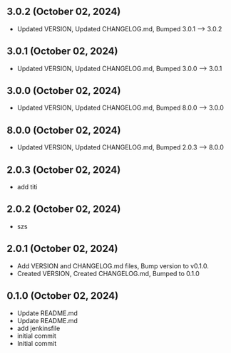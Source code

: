 ## 3.0.2 (October 02, 2024)
- Updated VERSION, Updated CHANGELOG.md, Bumped 3.0.1 –> 3.0.2

## 3.0.1 (October 02, 2024)
- Updated VERSION, Updated CHANGELOG.md, Bumped 3.0.0 –> 3.0.1

## 3.0.0 (October 02, 2024)
- Updated VERSION, Updated CHANGELOG.md, Bumped 8.0.0 –> 3.0.0

## 8.0.0 (October 02, 2024)
- Updated VERSION, Updated CHANGELOG.md, Bumped 2.0.3 –> 8.0.0

## 2.0.3 (October 02, 2024)
  - add titi

## 2.0.2 (October 02, 2024)
  - szs

## 2.0.1 (October 02, 2024)
  - Add VERSION and CHANGELOG.md files, Bump version to v0.1.0.
  - Created VERSION, Created CHANGELOG.md, Bumped to 0.1.0

## 0.1.0 (October 02, 2024)
  - Update README.md
  - Update README.md
  - add jenkinsfile
  - initial commit
  - Initial commit

